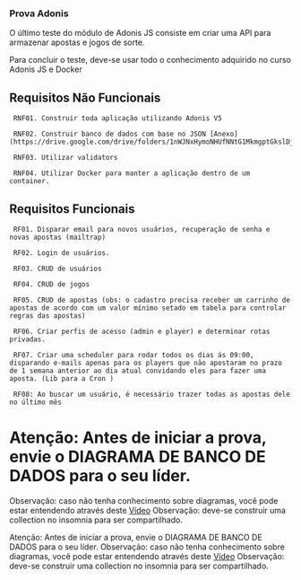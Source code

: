 ### Prova Adonis

O último teste do módulo de Adonis JS consiste em criar uma API para armazenar apostas e jogos de sorte.

Para concluir o teste, deve-se usar todo o conhecimento adquirido no curso Adonis JS e Docker

## Requisitos Não Funcionais

     RNF01. Construir toda aplicação utilizando Adonis V5

     RNF02. Construir banco de dados com base no JSON [Anexo](https://drive.google.com/drive/folders/1nWJNxHymoNHUfNNtG1MkmgptGkslDjQ8)

     RNF03. Utilizar validators

     RNF04. Utilizar Docker para manter a aplicação dentro de um container.

## Requisitos Funcionais

     RF01. Disparar email para novos usuários, recuperação de senha e novas apostas (mailtrap)

     RF02. Login de usuários.

     RF03. CRUD de usuários

     RF04. CRUD de jogos

     RF05. CRUD de apostas (obs: o cadastro precisa receber um carrinho de apostas de acordo com um valor mínimo setado em tabela para controlar regras das apostas)

     RF06. Criar perfis de acesso (admin e player) e determinar rotas privadas.

     RF07. Criar uma scheduler para rodar todos os dias ás 09:00, disparando e-mails apenas para os players que não apostaram no prazo de 1 semana anterior ao dia atual convidando eles para fazer uma aposta. (Lib para a Cron )

     RF08: Ao buscar um usuário, é necessário trazer todas as apostas dele no último mês


# Atenção: Antes de iniciar a prova, envie o DIAGRAMA DE BANCO DE DADOS para o seu líder.

Observação: caso não tenha conhecimento sobre diagramas, você pode estar entendendo através deste [Vídeo](https://www.youtube.com/watch?v=XCkd27GtZoM)
Observação: deve-se construir uma collection no insomnia para ser compartilhado.

 Atenção: Antes de iniciar a prova, envie o DIAGRAMA DE BANCO DE DADOS para o seu líder.
 Observação: caso não tenha conhecimento sobre diagramas, você pode estar entendendo através deste [Vídeo](https://www.youtube.com/watch?v=XCkd27GtZoM) 
 Observação: deve-se construir uma collection no insomnia para ser compartilhado.

